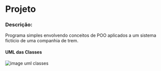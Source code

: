 # Projeto
### Descrição: 
Programa simples envolvendo conceitos de POO aplicados a um sistema fictício de uma companhia de trem.

#### UML das Classes

![image uml classes](../CompanhiaTrem.png)
